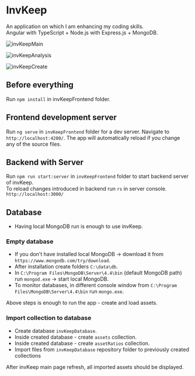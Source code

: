 # InvKeep

An application on which I am enhancing my coding skills. \
Angular with TypeScript + Node.js with Express.js + MongoDB.

![invKeepMain](https://user-images.githubusercontent.com/45639693/153066939-3a40c1a7-8f1a-4e28-8b58-8a034c02267f.png)

![invKeepAnalysis](https://user-images.githubusercontent.com/45639693/153066687-66b96d1b-5bb8-4ef9-af91-afc28458602b.png)

![invKeepCreate](https://user-images.githubusercontent.com/45639693/153067065-60d49fa6-dc56-40e3-a82c-3803a6581b0d.png)

## Before everything

Run `npm install` in invKeepFrontend folder.

## Frontend development server

Run `ng serve` in `invKeepFrontend` folder for a dev server. Navigate to `http://localhost:4200/`. The app will
automatically reload if you change any of the source files.

## Backend with Server

Run `npm run start:server` in `invKeepFrontend` folder to start backend server of invKeep. \
To reload changes introduced in backend run `rs` in server console.
`http://localhost:3000/`

## Database

- Having local MongoDB run is enough to use invKeep.
  
### Empty database
- If you don't have installed local MongoDB -> download it from `https://www.mongodb.com/try/download`.
- After installation create folders `C:\data\db`.
- In `C:\Program Files\MongoDB\Server\4.4\bin` (default MongoDB path) run `mongod.exe` -> start local MongoDB.
- To monitor databases, in different console window from `C:\Program Files\MongoDB\Server\4.4\bin` run `mongo.exe`.

Above steps is enough to run the app - create and load assets.

### Import collection to database

- Create database `invKeepDatabase`.
- Inside created database - create `assets` collection.
- Inside created database - create `assetRatios` collection.
- Import files from `invKeepDatabase` repository folder to previously created collections

After invKeep main page refresh, all imported assets should be displayed.


